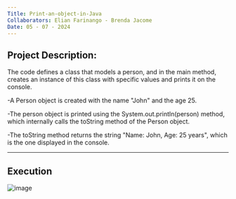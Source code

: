 ```yaml
---
Title: Print-an-object-in-Java
Collaborators: Elian Farinango - Brenda Jacome
Date: 05 - 07 - 2024
---
```

Project Description:
---
The code defines a class that models a person, and in the main method, creates an instance of this class with specific values and prints it on the console.

-A Person object is created with the name "John" and the age 25.

-The person object is printed using the System.out.println(person) method, which internally calls the toString method of the Person object.

-The toString method returns the string "Name: John, Age: 25 years", which is the one displayed in the console.

---
Execution 
---
![image](https://github.com/Brendajacome/print-an-object-in-Java/assets/169933606/d6af0c59-50f6-4a32-ae41-7669d6b14153)
